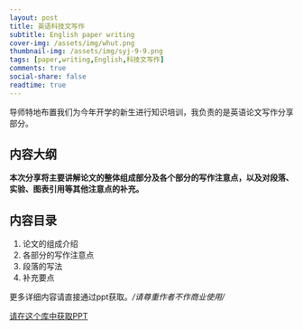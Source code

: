 ```yaml
---
layout: post
title: 英语科技文写作
subtitle: English paper writing
cover-img: /assets/img/whut.png
thumbnail-img: /assets/img/syj-9-9.png
tags: [paper,writing,English,科技文写作]
comments: true
social-share: false
readtime: true
---
```

导师特地布置我们为今年开学的新生进行知识培训，我负责的是英语论文写作分享部分。

## 内容大纲

**本次分享将主要讲解论文的整体组成部分及各个部分的写作注意点，以及对段落、实验、图表引用等其他注意点的补充。**

## 内容目录

1. 论文的组成介绍
2. 各部分的写作注意点
3. 段落的写法
4. 补充要点

更多详细内容请直接通过ppt获取。*/请尊重作者不作商业使用/*

[请在这个库中获取PPT](https://github.com/wut2017syj/documents "github地址")
